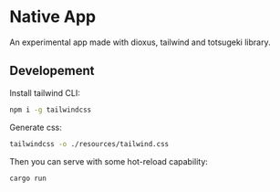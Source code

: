 # Native App

An experimental app made with dioxus, tailwind and totsugeki library.

## Developement

Install tailwind CLI:

```bash
npm i -g tailwindcss
```

Generate css: 

```bash
tailwindcss -o ./resources/tailwind.css
```

Then you can serve with some hot-reload capability:

```bash
cargo run
```
